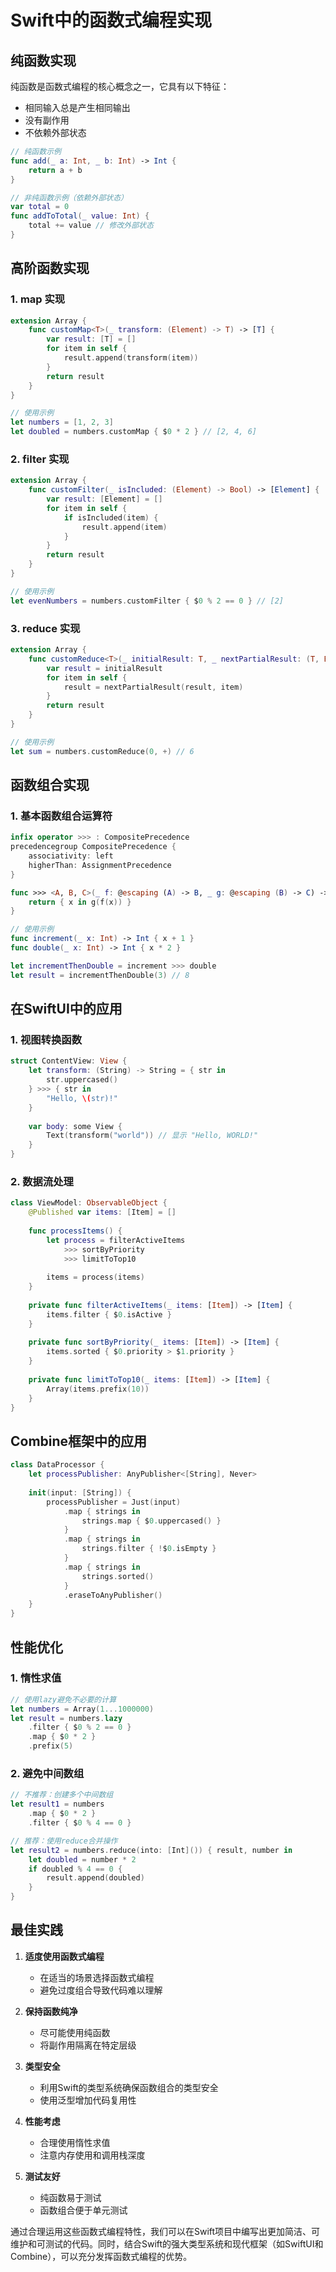 # Swift中的函数式编程实现

## 纯函数实现

纯函数是函数式编程的核心概念之一，它具有以下特征：
- 相同输入总是产生相同输出
- 没有副作用
- 不依赖外部状态

```swift
// 纯函数示例
func add(_ a: Int, _ b: Int) -> Int {
    return a + b
}

// 非纯函数示例（依赖外部状态）
var total = 0
func addToTotal(_ value: Int) {
    total += value // 修改外部状态
}
```

## 高阶函数实现

### 1. map 实现

```swift
extension Array {
    func customMap<T>(_ transform: (Element) -> T) -> [T] {
        var result: [T] = []
        for item in self {
            result.append(transform(item))
        }
        return result
    }
}

// 使用示例
let numbers = [1, 2, 3]
let doubled = numbers.customMap { $0 * 2 } // [2, 4, 6]
```

### 2. filter 实现

```swift
extension Array {
    func customFilter(_ isIncluded: (Element) -> Bool) -> [Element] {
        var result: [Element] = []
        for item in self {
            if isIncluded(item) {
                result.append(item)
            }
        }
        return result
    }
}

// 使用示例
let evenNumbers = numbers.customFilter { $0 % 2 == 0 } // [2]
```

### 3. reduce 实现

```swift
extension Array {
    func customReduce<T>(_ initialResult: T, _ nextPartialResult: (T, Element) -> T) -> T {
        var result = initialResult
        for item in self {
            result = nextPartialResult(result, item)
        }
        return result
    }
}

// 使用示例
let sum = numbers.customReduce(0, +) // 6
```

## 函数组合实现

### 1. 基本函数组合运算符

```swift
infix operator >>> : CompositePrecedence
precedencegroup CompositePrecedence {
    associativity: left
    higherThan: AssignmentPrecedence
}

func >>> <A, B, C>(_ f: @escaping (A) -> B, _ g: @escaping (B) -> C) -> (A) -> C {
    return { x in g(f(x)) }
}

// 使用示例
func increment(_ x: Int) -> Int { x + 1 }
func double(_ x: Int) -> Int { x * 2 }

let incrementThenDouble = increment >>> double
let result = incrementThenDouble(3) // 8
```

## 在SwiftUI中的应用

### 1. 视图转换函数

```swift
struct ContentView: View {
    let transform: (String) -> String = { str in
        str.uppercased()
    } >>> { str in
        "Hello, \(str)!"
    }
    
    var body: some View {
        Text(transform("world")) // 显示 "Hello, WORLD!"
    }
}
```

### 2. 数据流处理

```swift
class ViewModel: ObservableObject {
    @Published var items: [Item] = []
    
    func processItems() {
        let process = filterActiveItems
            >>> sortByPriority
            >>> limitToTop10
        
        items = process(items)
    }
    
    private func filterActiveItems(_ items: [Item]) -> [Item] {
        items.filter { $0.isActive }
    }
    
    private func sortByPriority(_ items: [Item]) -> [Item] {
        items.sorted { $0.priority > $1.priority }
    }
    
    private func limitToTop10(_ items: [Item]) -> [Item] {
        Array(items.prefix(10))
    }
}
```

## Combine框架中的应用

```swift
class DataProcessor {
    let processPublisher: AnyPublisher<[String], Never>
    
    init(input: [String]) {
        processPublisher = Just(input)
            .map { strings in
                strings.map { $0.uppercased() }
            }
            .map { strings in
                strings.filter { !$0.isEmpty }
            }
            .map { strings in
                strings.sorted()
            }
            .eraseToAnyPublisher()
    }
}
```

## 性能优化

### 1. 惰性求值

```swift
// 使用lazy避免不必要的计算
let numbers = Array(1...1000000)
let result = numbers.lazy
    .filter { $0 % 2 == 0 }
    .map { $0 * 2 }
    .prefix(5)
```

### 2. 避免中间数组

```swift
// 不推荐：创建多个中间数组
let result1 = numbers
    .map { $0 * 2 }
    .filter { $0 % 4 == 0 }

// 推荐：使用reduce合并操作
let result2 = numbers.reduce(into: [Int]()) { result, number in
    let doubled = number * 2
    if doubled % 4 == 0 {
        result.append(doubled)
    }
}
```

## 最佳实践

1. **适度使用函数式编程**
   - 在适当的场景选择函数式编程
   - 避免过度组合导致代码难以理解

2. **保持函数纯净**
   - 尽可能使用纯函数
   - 将副作用隔离在特定层级

3. **类型安全**
   - 利用Swift的类型系统确保函数组合的类型安全
   - 使用泛型增加代码复用性

4. **性能考虑**
   - 合理使用惰性求值
   - 注意内存使用和调用栈深度

5. **测试友好**
   - 纯函数易于测试
   - 函数组合便于单元测试

通过合理运用这些函数式编程特性，我们可以在Swift项目中编写出更加简洁、可维护和可测试的代码。同时，结合Swift的强大类型系统和现代框架（如SwiftUI和Combine），可以充分发挥函数式编程的优势。